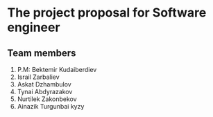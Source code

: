# The project proposal for Software engineer
 ## Team members ##
 1. P.M: Bektemir Kudaiberdiev
 2. Israil Zarbaliev
 3. Askat Dzhambulov
 4. Tynai Abdyrazakov
 5. Nurtilek Zakonbekov
 6. Ainazik Turgunbai kyzy
 
